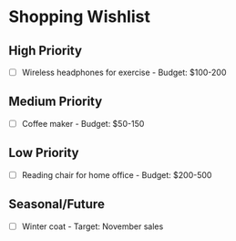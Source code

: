 # Shopping Wishlist

## High Priority
- [ ] Wireless headphones for exercise - Budget: $100-200

## Medium Priority
- [ ] Coffee maker - Budget: $50-150

## Low Priority
- [ ] Reading chair for home office - Budget: $200-500

## Seasonal/Future
- [ ] Winter coat - Target: November sales